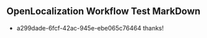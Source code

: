 ## OpenLocalization Workflow Test MarkDown
* a299dade-6fcf-42ac-945e-ebe065c76464 thanks!

<!--HONumber=Jul16_HO2-->



